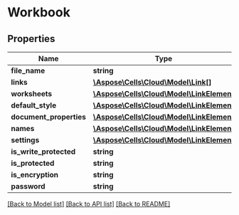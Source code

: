 # Workbook

## Properties
Name | Type | Description | Notes
------------ | ------------- | ------------- | -------------
**file_name** | **string** |  | [optional] 
**links** | [**\Aspose\Cells\Cloud\Model\Link[]**](Link.md) |  | [optional] 
**worksheets** | [**\Aspose\Cells\Cloud\Model\LinkElement**](LinkElement.md) |  | [optional] 
**default_style** | [**\Aspose\Cells\Cloud\Model\LinkElement**](LinkElement.md) |  | [optional] 
**document_properties** | [**\Aspose\Cells\Cloud\Model\LinkElement**](LinkElement.md) |  | [optional] 
**names** | [**\Aspose\Cells\Cloud\Model\LinkElement**](LinkElement.md) |  | [optional] 
**settings** | [**\Aspose\Cells\Cloud\Model\LinkElement**](LinkElement.md) |  | [optional] 
**is_write_protected** | **string** |  | [optional] 
**is_protected** | **string** |  | [optional] 
**is_encryption** | **string** |  | [optional] 
**password** | **string** |  | [optional] 

[[Back to Model list]](../README.md#documentation-for-models) [[Back to API list]](../README.md#documentation-for-api-endpoints) [[Back to README]](../README.md)


